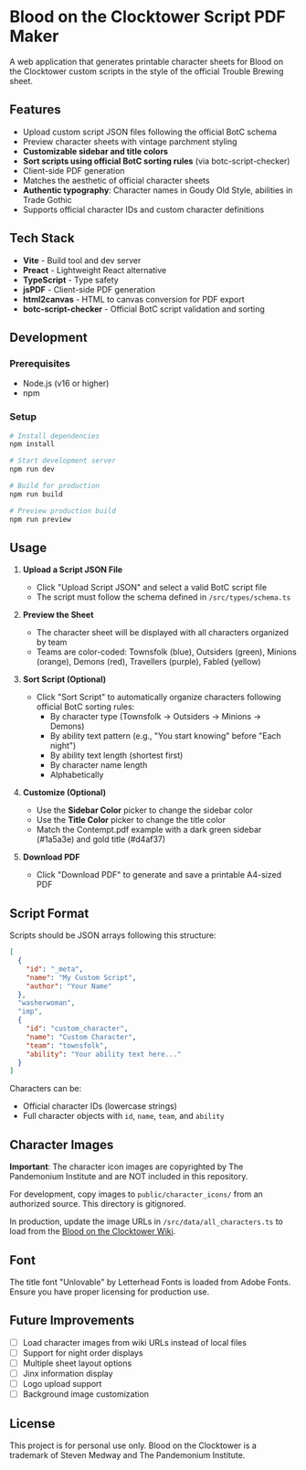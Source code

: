 # Blood on the Clocktower Script PDF Maker

A web application that generates printable character sheets for Blood on the Clocktower custom scripts in the style of the official Trouble Brewing sheet.

## Features

- Upload custom script JSON files following the official BotC schema
- Preview character sheets with vintage parchment styling
- **Customizable sidebar and title colors**
- **Sort scripts using official BotC sorting rules** (via botc-script-checker)
- Client-side PDF generation
- Matches the aesthetic of official character sheets
- **Authentic typography**: Character names in Goudy Old Style, abilities in Trade Gothic
- Supports official character IDs and custom character definitions

## Tech Stack

- **Vite** - Build tool and dev server
- **Preact** - Lightweight React alternative
- **TypeScript** - Type safety
- **jsPDF** - Client-side PDF generation
- **html2canvas** - HTML to canvas conversion for PDF export
- **botc-script-checker** - Official BotC script validation and sorting

## Development

### Prerequisites

- Node.js (v16 or higher)
- npm

### Setup

```bash
# Install dependencies
npm install

# Start development server
npm run dev

# Build for production
npm run build

# Preview production build
npm run preview
```

## Usage

1. **Upload a Script JSON File**
   - Click "Upload Script JSON" and select a valid BotC script file
   - The script must follow the schema defined in `/src/types/schema.ts`

2. **Preview the Sheet**
   - The character sheet will be displayed with all characters organized by team
   - Teams are color-coded: Townsfolk (blue), Outsiders (green), Minions (orange), Demons (red), Travellers (purple), Fabled (yellow)

3. **Sort Script (Optional)**
   - Click "Sort Script" to automatically organize characters following official BotC sorting rules:
     - By character type (Townsfolk → Outsiders → Minions → Demons)
     - By ability text pattern (e.g., "You start knowing" before "Each night")
     - By ability text length (shortest first)
     - By character name length
     - Alphabetically

4. **Customize (Optional)**
   - Use the **Sidebar Color** picker to change the sidebar color
   - Use the **Title Color** picker to change the title color
   - Match the Contempt.pdf example with a dark green sidebar (#1a5a3e) and gold title (#d4af37)

5. **Download PDF**
   - Click "Download PDF" to generate and save a printable A4-sized PDF

## Script Format

Scripts should be JSON arrays following this structure:

```json
[
  {
    "id": "_meta",
    "name": "My Custom Script",
    "author": "Your Name"
  },
  "washerwoman",
  "imp",
  {
    "id": "custom_character",
    "name": "Custom Character",
    "team": "townsfolk",
    "ability": "Your ability text here..."
  }
]
```

Characters can be:
- Official character IDs (lowercase strings)
- Full character objects with `id`, `name`, `team`, and `ability`

## Character Images

**Important**: The character icon images are copyrighted by The Pandemonium Institute and are NOT included in this repository.

For development, copy images to `public/character_icons/` from an authorized source. This directory is gitignored.

In production, update the image URLs in `/src/data/all_characters.ts` to load from the [Blood on the Clocktower Wiki](https://wiki.bloodontheclocktower.com/).

## Font

The title font "Unlovable" by Letterhead Fonts is loaded from Adobe Fonts. Ensure you have proper licensing for production use.

## Future Improvements

- [ ] Load character images from wiki URLs instead of local files
- [ ] Support for night order displays
- [ ] Multiple sheet layout options
- [ ] Jinx information display
- [ ] Logo upload support
- [ ] Background image customization

## License

This project is for personal use only. Blood on the Clocktower is a trademark of Steven Medway and The Pandemonium Institute.

